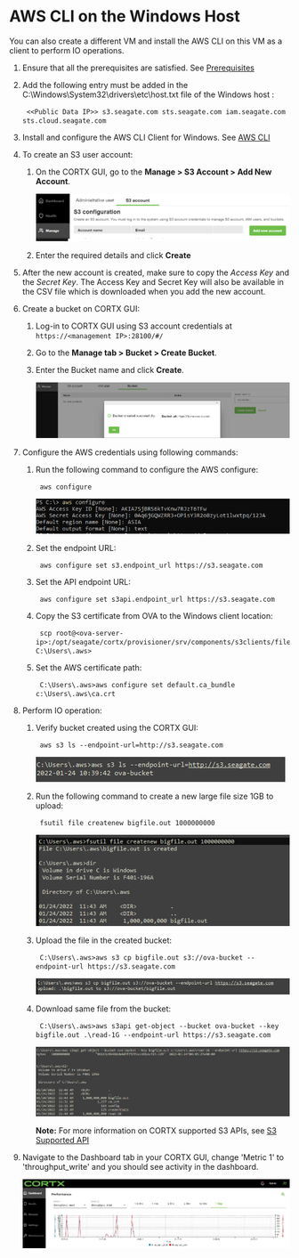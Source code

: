 AWS CLI on the Windows Host 
===========================

You can also create a different VM and install the AWS CLI on this VM as a client to perform IO operations.

1. Ensure that all the prerequisites are satisfied. See [Prerequisites](https://github.com/Seagate/cortx/blob/main/doc/IO_prereqs.md)

1. Add the following entry must be added in the C:\Windows\System32\drivers\etc\host.txt file of the Windows host :

        <<Public Data IP>> s3.seagate.com sts.seagate.com iam.seagate.com sts.cloud.seagate.com

1. Install and configure the AWS CLI Client for Windows. See [AWS CLI](https://docs.aws.amazon.com/cli/latest/userguide/install-cliv2-linux.html)

1. To create an S3 user account:

     1. On the CORTX GUI, go to the **Manage > S3 Account > Add New Account**.

         ![Alt Text](https://github.com/Seagate/cortx/blob/main/doc/images/add_s3_user.png)

     2. Enter the required details and click **Create**

1. After the new account is created, make sure to copy the *Access Key* and the *Secret Key*. The Access Key and Secret Key will also be available in the CSV file which is downloaded when you add the new account.

1. Create a bucket on CORTX GUI:

     1. Log-in to CORTX GUI  using S3 account credentials at ``https://<management IP>:28100/#/``

     2. Go to the **Manage tab > Bucket > Create Bucket**.

     3. Enter the Bucket name and click **Create**.

         ![Alt Text](https://github.com/Seagate/cortx/blob/main/doc/images/Create-Bucket.png)

1. Configure the AWS credentials using following commands:

    1. Run the following command to configure the AWS configure:

            aws configure

        ![Alt Text](https://github.com/Seagate/cortx/blob/main/doc/images/wins_aws-configure.png)

    2. Set the endpoint URL:

            aws configure set s3.endpoint_url https://s3.seagate.com

    3. Set the API endpoint URL:

            aws configure set s3api.endpoint_url https://s3.seagate.com

    4. Copy the S3 certificate from OVA to the Windows client location:

            scp root@<ova-server-ip>:/opt/seagate/cortx/provisioner/srv/components/s3clients/files/ca.crt C:\Users\.aws>

    5. Set the AWS certificate path:

            C:\Users\.aws>aws configure set default.ca_bundle c:\Users\.aws\ca.crt

1. Perform IO operation:

    1. Verify bucket created using the CORTX GUI:

            aws s3 ls --endpoint-url=http://s3.seagate.com

        ![Alt Text](https://github.com/Seagate/cortx/blob/main/doc/images/wins_verify-bkt.png)

    2. Run the following command to create a new large file size 1GB to upload:

            fsutil file createnew bigfile.out 1000000000

        ![Alt Text](https://github.com/Seagate/cortx/blob/main/doc/images/wins_create-file.png)

    3. Upload the file in the created bucket:

            C:\Users\.aws>aws s3 cp bigfile.out s3://ova-bucket --endpoint-url https://s3.seagate.com

        ![Alt Text](https://github.com/Seagate/cortx/blob/main/doc/images/wins_upload.png)

    4. Download same file from the bucket:

            C:\Users\.aws>aws s3api get-object --bucket ova-bucket --key bigfile.out .\read-1G --endpoint-url https://s3.seagate.com

        ![Alt Text](https://github.com/Seagate/cortx/blob/main/doc/images/wins_aws-download.png)

        **Note:** For more information on CORTX supported S3 APIs, see [S3 Supported API](https://github.com/Seagate/cortx-s3server/blob/main/docs/s3-supported-api.md)

1. Navigate to the Dashboard tab in your CORTX GUI, change 'Metric 1' to 'throughput_write' and you should see activity in the dashboard.

    ![Alt Text](https://github.com/Seagate/cortx/blob/main/doc/images/PG.PNG)
